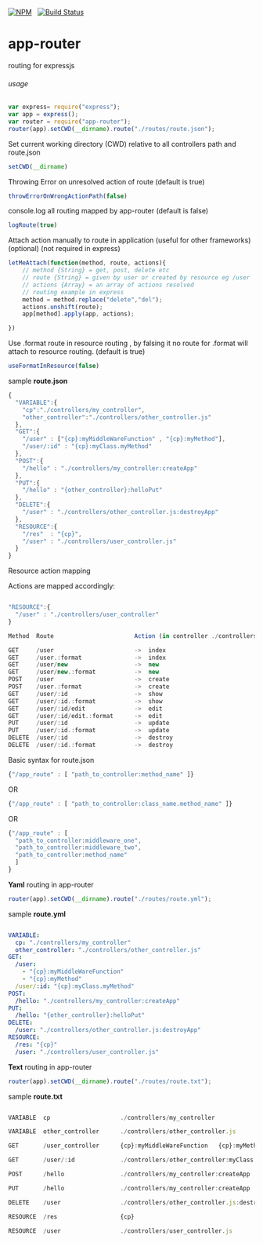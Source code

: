 [![NPM](https://nodei.co/npm/app-router.svg?downloads=true&downloadRank=true)](https://nodei.co/npm/app-router/)&nbsp;&nbsp;
[![Build Status](https://travis-ci.org/pradeep-mishra/app-router.svg?branch=master)](https://travis-ci.org/pradeep-mishra/app-router)


app-router
==============

routing for expressjs

###### usage

```javascript
var express= require("express");
var app = express();
var router = require("app-router");
router(app).setCWD(__dirname).route("./routes/route.json");

```
Set current working directory (CWD) relative to all controllers path and route.json

```javascript
setCWD(__dirname)
```
Throwing Error on unresolved action of route (default is true)

```javascript
throwErrorOnWrongActionPath(false)

```

console.log all routing mapped by app-router (default is false)

```javascript
logRoute(true)

```
Attach action manually to route in application (useful for other frameworks) (optional) (not required in express) 

```javascript
letMeAttach(function(method, route, actions){
    // method {String} = get, post, delete etc
    // route {String} = given by user or created by resource eg /user
    // actions {Array} = an array of actions resolved
    // routing example in express
    method = method.replace("delete","del");
    actions.unshift(route);
    app[method].apply(app, actions);

})

```

Use .format route in resource routing , by falsing it no route for .format will attach to resource routing. (default is true)

```javascript
useFormatInResource(false)

```


sample <b> route.json </b>

```javascript
{
  "VARIABLE":{
    "cp":"./controllers/my_controller",
    "other_controller":"./controllers/other_controller.js"
  },
  "GET":{
    "/user" : ["{cp}:myMiddleWareFunction" , "{cp}:myMethod"],
    "/user/:id" : "{cp}:myClass.myMethod"
  },
  "POST":{
    "/hello" : "./controllers/my_controller:createApp"
  },
  "PUT":{
    "/hello" : "{other_controller}:helloPut"
  },
  "DELETE":{
    "/user" : "./controllers/other_controller.js:destroyApp"
  },
  "RESOURCE":{
    "/res"  : "{cp}",
    "/user" : "./controllers/user_controller.js"
  }
}

```
Resource action mapping

Actions are mapped accordingly:

```javascript

"RESOURCE":{
  "/user" : "./controllers/user_controller"
}

Method  Route                       Action (in controller ./controllers/user_controller.js)

GET     /user                       ->  index
GET     /user.:format               ->  index
GET     /user/new                   ->  new
GET     /user/new.:format           ->  new
POST    /user                       ->  create
POST    /user.:format               ->  create
GET     /user/:id                   ->  show
GET     /user/:id.:format           ->  show
GET     /user/:id/edit              ->  edit
GET     /user/:id/edit.:format      ->  edit
PUT     /user/:id                   ->  update
PUT     /user/:id.:format           ->  update
DELETE  /user/:id                   ->  destroy
DELETE  /user/:id.:format           ->  destroy

```
Basic syntax for route.json

```javascript
{"/app_route" : [ "path_to_controller:method_name" ]}
```
OR
```javascript
{"/app_route" : [ "path_to_controller:class_name.method_name" ]}
```
OR

```javascript
{"/app_route" : [
  "path_to_controller:middleware_one", 
  "path_to_controller:middleware_two", 
  "path_to_controller:method_name" 
  ]
}
```



<b>Yaml</b> routing in app-router

```javascript
router(app).setCWD(__dirname).route("./routes/route.yml");

```

sample  <b> route.yml </b>

```yml

VARIABLE: 
  cp: "./controllers/my_controller"
  other_controller: "./controllers/other_controller.js"
GET: 
  /user: 
    - "{cp}:myMiddleWareFunction"
    - "{cp}:myMethod"
  /user/:id: "{cp}:myClass.myMethod"
POST: 
  /hello: "./controllers/my_controller:createApp"
PUT: 
  /hello: "{other_controller}:helloPut"
DELETE: 
  /user: "./controllers/other_controller.js:destroyApp"
RESOURCE: 
  /res: "{cp}"
  /user: "./controllers/user_controller.js"

```


<b>Text</b> routing in app-router

```javascript
router(app).setCWD(__dirname).route("./routes/route.txt");

```

sample  <b> route.txt </b>

```javascript

VARIABLE  cp                    ./controllers/my_controller

VARIABLE  other_controller      ./controllers/other_controller.js

GET       /user_controller      {cp}:myMiddleWareFunction   {cp}:myMethod

GET       /user/:id             ./controllers/other_controller:myClass.myAction

POST      /hello                ./controllers/my_controller:createApp

PUT       /hello                ./controllers/my_controller:createApp

DELETE    /user                 ./controllers/other_controller.js:destroyApp

RESOURCE  /res                  {cp}

RESOURCE  /user                 ./controllers/user_controller.js


```

